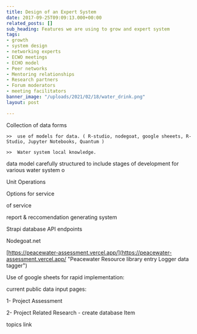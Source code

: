 ```yaml
---
title: Design of an Expert System
date: 2017-09-25T09:09:13.000+00:00
related_posts: []
sub_heading: Features we are using to grow and expert system
tags:
- growth
- system design
- networking experts
- ECWO meetings
- ECHO model
- Peer networks
- Mentoring relationships
- Research partners
- Forum moderators
- meeting facilitators
banner_image: "/uploads/2021/02/18/water_drink.png"
layout: post

---
```

Collection of data forms

    >>  use of models for data. ( R-studio, nodegoat, google sheeets, R-Studio, Jupyter Notebooks, Quantum )

    >>  Water system local knowledge.  

data model carefully structured to include stages of development for various water system o

Unit Operations

Options for service

 of service

report & reccomendation generating system 

Strapi database API endpoints 

Nodegoat.net

[https://peacewater-assessment.vercel.app/](https://peacewater-assessment.vercel.app/ "Peacewater Resource library entry Logger data tagger")

Use of google sheets for rapid implementation:

current public data input pages:

1- Project Assessment

2- Project Related Research - create database Item

topics link  